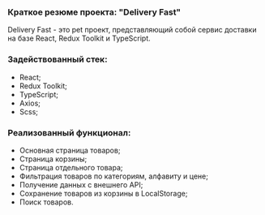 ### Краткое резюме проекта: "Delivery Fast"

Delivery Fast - это pet проект, представляющий собой сервис доставки на базе React, Redux Toolkit и TypeScript.

### Задействованный стек:

- React;
- Redux Toolkit;
- TypeScript;
- Axios;
- Scss;

### Реализованный функционал:

- Основная страница товаров;
- Страница корзины;
- Страница отдельного товара;
- Фильтрация товаров по категориям, алфавиту и цене;
- Получение данных с внешнего API;
- Сохранение товаров из корзины в LocalStorage;
- Поиск товаров.
